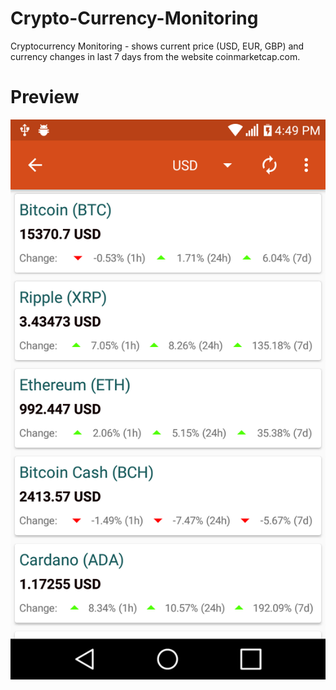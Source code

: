 # Crypto-Currency-Monitoring

Cryptocurrency Monitoring - shows current price (USD, EUR, GBP) and currency changes in last 7 days from the website coinmarketcap.com.

# Preview
![preview 1](https://github.com/developerserv3546/Crypto-Currency-Monitoring/blob/master/app/src/main/assets/preview.png)
